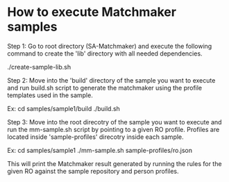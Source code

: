 How to execute Matchmaker samples
=================================

Step 1: Go to root directory (SA-Matchmaker) and execute the following command
to create the 'lib' directory with all needed dependencies.

./create-sample-lib.sh

Step 2: Move into the 'build' directory of the sample you want to execute and 
run build.sh script to generate the matchmaker using the profile templates used 
in the sample.

Ex: 
cd samples/sample1/build
./build.sh

Step 3: Move into the root direcotry of the sample you want to execute and run 
the mm-sample.sh script by pointing to a given RO profile. Profiles are located 
inside 'sample-profiles' direcotry inside each sample.

Ex:
cd samples/sample1
./mm-sample.sh sample-profiles/ro.json

This will print the Matchmaker result generated by running the rules for the 
given RO against the sample repository and person profiles. 

